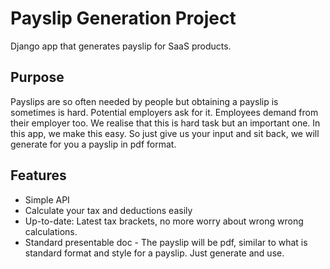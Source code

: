 
# Payslip Generation Project

 Django app that generates payslip for SaaS products.


## Purpose

 Payslips are so often needed by people but obtaining a payslip is sometimes is hard. 
 Potential employers ask for it. Employees demand from their employer too. We realise that this is hard 
 task but an important one. In this app, we make this easy. So just give us your input 
 and sit back, we will generate for you a payslip in pdf format. 

## Features

- Simple API
- Calculate your tax and deductions easily
- Up-to-date: Latest tax brackets, no more worry about wrong wrong calculations.
- Standard presentable doc - The payslip will be pdf, similar to what is standard format
and style for a payslip. Just generate and use.

  
